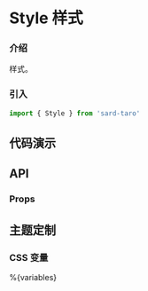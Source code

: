 # Style 样式

### 介绍

样式。

### 引入

```js
import { Style } from 'sard-taro'
```

## 代码演示

## API

### Props

## 主题定制

### CSS 变量

%{variables}
